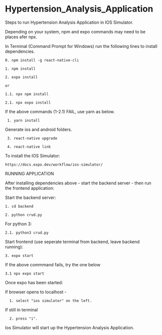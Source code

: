 # Hypertension_Analysis_Application

Steps to run Hypertension Analysis Application in IOS Simulator.

Depending on your system, npm and expo commands may need to be places afer npx.

  In Terminal (Command Prompt for Windows) run the following lines to install dependencies.
  
    0. npm install -g react-native-cli
  
    1. npm install
  
    2. expo install
    
    or 
    
    1.1. npx npm install
    
    2.1. npx expo install
  
  If the above commands (1-2.1) FAIL, use yarn as below.
    
     1. yarn install
     
  Generate ios and android folders.
  
     3. react-native upgrade
     
     4. react-native link 
   
  To install the IOS Simulator:
   
    https://docs.expo.dev/workflow/ios-simulator/
    
  
  
  RUNNING APPLICATION
  
  After installing dependencies above - start the backend server - then run the frontend application:


  Start the backend server:
  
    1. cd backend

    2. python crud.py

  For python 3:

    2.1. python3 crud.py

  Start frontend (use seperate terminal from backend, leave backend running):
  
    3. expo start

  If the above commmand fails, try the one below

    3.1 npx expo start


  Once expo has been started:

  If browser opens to localhost - 
  
      1. select "ios simulator" on the left.

  If still in terminal
  
      2. press "i".


  Ios Simulator will start up the Hypertension Analysis Application.
    
